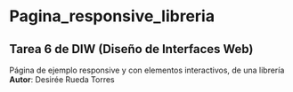 # Pagina_responsive_libreria
## Tarea 6 de DIW (Diseño de Interfaces Web)
Página de ejemplo responsive y con elementos interactivos, de una librería  
**Autor**: Desirée Rueda Torres
